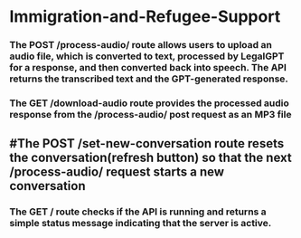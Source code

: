 # Immigration-and-Refugee-Support

### The POST /process-audio/ route allows users to upload an audio file, which is converted to text, processed by LegalGPT for a response, and then converted back into speech. The API returns the transcribed text and the GPT-generated response.

### The GET /download-audio route provides the processed audio response from the /process-audio/ post request as an MP3 file 

## #The POST /set-new-conversation route resets the conversation(refresh button) so that the next /process-audio/ request starts a new conversation 

### The GET / route checks if the API is running and returns a simple status message indicating that the server is active.